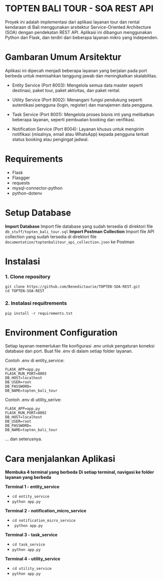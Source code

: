 # TOPTEN BALI TOUR - SOA REST API

Proyek ini adalah implementasi dari aplikasi layanan tour dan rental kendaraan di Bali menggunakan arsitektur Service-Oriented Architecture (SOA) dengan pendekatan REST API. Aplikasi ini dibangun menggunakan Python dan Flask, dan terdiri dari beberapa layanan mikro yang independen.
                    
# Gambaran Umum Arsitektur

Aplikasi ini dipecah menjadi beberapa layanan yang berjalan pada port berbeda untuk memisahkan tanggung jawab dan meningkatkan skalabilitas.
- Entity Service (Port 8003): Mengelola semua data master seperti   destinasi, paket tour, paket aktivitas, dan paket rental.
 
- Utility Service (Port 8002): Menangani fungsi pendukung seperti autentikasi pengguna (login, register) dan manajemen data pengguna.
 
- Task Service (Port 8001): Mengelola proses bisnis inti yang melibatkan beberapa layanan, seperti pembuatan booking dan verifikasi.
 
- Notification Service (Port 8004): Layanan khusus untuk mengirim notifikasi (misalnya, email atau WhatsApp) kepada pengguna terkait status booking atau pengingat jadwal.

# Requirements
- Flask
- Flasgger
- requests
- mysql-connector-python
- python-dotenv 

# Setup Database
**Import Database**
Import file database yang sudah tersedia di direktori file `db_stuff/topten_bali_tour.sql`
**Import Postman Collection**
Import file API collection yang sudah tersedia di direktori file `documentation/toptenbalitour_api_collection.json` ke Postman

# Instalasi 
### 1. Clone repository
```
git clone https://github.com/Benedictaurie/TOPTEN-SOA-REST.git 
cd TOPTEN-SOA-REST
```
### 2. Instalasi requitrements
`pip install -r requirements.txt`

# Environment Configuration
Setiap layanan memerlukan file konfigurasi .env untuk pengaturan koneksi database dan port. Buat file .env di dalam setiap folder layanan.

Contoh .env di entity_service:
```
FLASK_APP=app.py
FLASK_RUN_PORT=8003
DB_HOST=localhost
DB_USER=root
DB_PASSWORD=
DB_NAME=topten_bali_tour
```
        
Contoh .env di utility_serive:
```
FLASK_APP=app.py
FLASK_RUN_PORT=8002
DB_HOST=localhost
DB_USER=root
DB_PASSWORD=
DB_NAME=topten_bali_tour
```
... dan seterusnya.

# Cara menjalankan Aplikasi
**Membuka 4 terminal yang berbeda**
**Di setiap terminal, navigasi ke folder layanan yang berbeda**

**Terminal 1 - entity_service**
- `cd entity_service`
- `python app.py`

**Terminal 2 - notification_micro_service**
- `cd notification_micro_service`
- ` python app.py`

**Terminal 3 - task_service**
- `cd task_service`
- `python app.py`

**Terminal 4 - utility_service**
- `cd utility_service`
- `python app.py`
